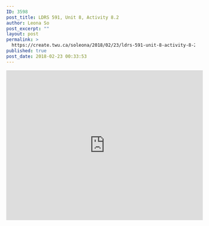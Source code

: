 ```yaml
---
ID: 3598
post_title: LDRS 591, Unit 8, Activity 8.2
author: Leona So
post_excerpt: ""
layout: post
permalink: >
  https://create.twu.ca/soleona/2018/02/23/ldrs-591-unit-8-activity-8-2/
published: true
post_date: 2018-02-23 00:33:53
---
```

<p><iframe width="525" height="400" scrolling="no" frameborder="no" src="https://w.soundcloud.com/player/?visual=true&#038;url=https%3A%2F%2Fapi.soundcloud.com%2Ftracks%2F403936467&%23038;show_artwork=true&%23038;maxwidth=525&%23038;maxheight=788&%23038;dnt=1"></iframe></p>